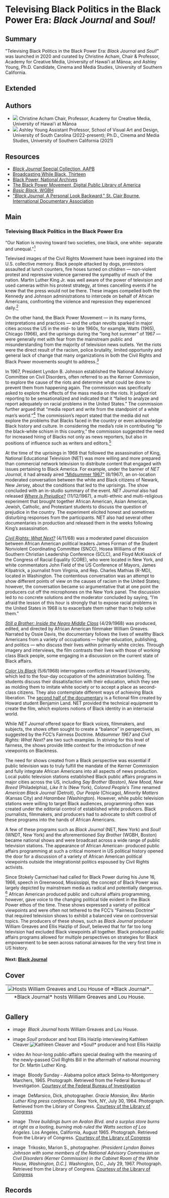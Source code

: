 # Televising Black Politics in the Black Power Era: *Black Journal* and *Soul!*

## Summary 

"Televising Black Politics in the Black Power Era: *Black Journal* and *Soul!*" was launched in 2020 and curated by Christine Acham, Chair & Professor, Academy for Creative Media, University of Hawai’i at Mānoa; and Ashley Young, Ph.D. Candidate, Cinema and Media Studies, University of Southern California.

## Extended

## Authors

- <img class="img-circle pull-left" src="https://s3.amazonaws.com/americanarchive.org/exhibits/black_power/Christine_Headshot.jpg"/>
  <a class="name">Christine Acham</a>
  <a class="title">Chair, Professor, Academy for Creative Media, University of Hawai'i at Mānoa</a>
- <img class="img-circle pull-left" src="https://s3.amazonaws.com/americanarchive.org/exhibits/black_power/Ashley_Headshot.jpg"/>
  <a class="name">Ashley Young</a>
  <a class="title">Assistant Professor, School of Visual Art and Design, University of South Carolina (2022-present); Ph.D., Cinema and Media Studies, University of Southern California (2021)</a>

## Resources

- [*Black Journal* Special Collection, AAPB](https://americanarchive.org/special_collections/black-journal)
- [Broadcasting While Black, Thirteen](https://www.thirteen.org/broadcastingwhileblack/)
- [Black Power, National Archives](https://www.archives.gov/research/african-americans/black-power)
- [The Black Power Movement, Digital Public Library of America](https://dp.la/primary-source-sets/the-black-power-movement)
- [*Basic Black*, WGBH](https://www.wgbh.org/basic-black-show)
- ["*Black Journal*, A Personal Look Backward," St. Clair Bourne, International Documentary Association](https://www.documentary.org/feature/black-journal-personal-look-backward)

## Main

### Televising Black Politics in the Black Power Era

“Our Nation is moving toward two societies, one black, one white- separate and unequal."[<sup>1</sup>](/exhibits/black-power/notes#1)

Televised images of the Civil Rights Movement have been ingrained into the U.S. collective memory. Black people attacked by dogs, protestors assaulted at lunch counters, fire hoses turned on children — non-violent protest and repressive violence garnered the sympathy of much of the nation. Martin Luther King Jr. was well aware of the power of television and used cameras within his protest strategy, at times cancelling events if he knew that the press would not be there. These images compelled both the Kennedy and Johnson administrations to intercede on behalf of African Americans, confronting the violence and repression they experienced daily.[<sup>2</sup>](/exhibits/black-power/notes#2)  

On the other hand, the Black Power Movement — in its many forms, interpretations and practices — and the urban revolts sparked in major cities across the US in the mid- to late 1960s, for example, Watts (1965), Chicago (1966), and the uprisings during the “long hot summer” of 1967 — were generally met with fear from the mainstream public and misunderstanding from the majority of television news outlets. Yet the riots were the direct result of the racism, police brutality, limited opportunity and general lack of change that many organizations in both the Civil Rights and Black Power movements sought to address.[<sup>3</sup>](/exhibits/black-power/notes#3) 

In 1967, President Lyndon B. Johnson established the National Advisory Committee on Civil Disorders, often referred to as the Kerner Commission, to explore the cause of the riots and determine what could be done to prevent them from happening again. The commission was specifically asked to explore the effects of the mass media on the riots. It judged riot reporting to be sensationalized and indicated that it “failed to analyze and report adequately on racial problems in the United States.” The commission further argued that “media report and write from the standpoint of a white man’s world.”[<sup>4</sup>](/exhibits/black-power/notes#4)   The commission’s report stated that the media did not explore the problems that Blacks faced in the country or even acknowledge Black history and culture. In considering the media’s role in contributing “to the black-white schism in this country,” the commission suggested the need for increased hiring of Blacks not only as news reporters, but also in positions of influence such as writers and editors.[<sup>5</sup>](/exhibits/black-power/notes#5)  

At the time of the uprisings in 1968 that followed the assassination of King, National Educational Television (NET) was more willing and more prepared than commercial network television to distribute content that engaged with issues pertaining to Black America. For example, under the banner of *NET Journal*, it had already aired [“Midsummer 1967”](/catalog/cpb-aacip_512-k35m90306x) (8/1967), an on-location moderated conversation between the white and Black citizens of Newark, New Jersey, about the conditions that led to the uprisings. The show concluded with an in-studio summary of the event. *NET Journal* also had released [*Where Is Prejudice?*](/catalog/cpb-aacip_75-70zpcht4) (11/12/1967), a multi-ethnic and multi-religious experiment that brought together African American, Asian American, Jewish, Catholic, and Protestant students to discuss the question of prejudice in the country. The experiment elicited honest and sometimes disturbing responses from the participants. NET also had several other documentaries in production and released them in the weeks following King’s assassination.

[*Civil Rights: What Next?*](/catalog/cpb-aacip_15-741rq0bx) (4/11/68) was a moderated panel discussion between African American political leaders James Forman of the Student Nonviolent Coordinating Committee (SNCC), Hosea Williams of the Southern Christian Leadership Conference (SCLC), and Floyd McKissick of the Congress of Racial Equality (CORE), who were located in New York, and white commentators John Field of the US Conference of Mayors, James Kilpatrick, a journalist from Virginia, and Rep. Charles Mathias (R-MD), located in Washington. The contentious conversation was an attempt to show different points of view on the causes of racism in the United States; however, the conversation became so argumentative that at one point the producers cut off the microphones on the New York panel. The discussion led to no concrete solutions and the moderator concluded by saying, “I’m afraid the lesson of this hour is strongly that to expose racial problems in the United States in 1968 is to exacerbate them rather than to help solve them.”

[*Still a Brother: Inside the Negro Middle Class*](/catalog/cpb-aacip_516-kd1qf8kh4s) (4/29/1968) was produced, edited, and directed by African American filmmaker William Greaves. Narrated by Ossie Davis, the documentary follows the lives of wealthy Black Americans from a variety of occupations — higher education, publishing, and politics — who discuss their lives within primarily white circles. Through imagery and interviews, the film contrasts their lives with those of working class Black people, some engaging in a discussion on the current state of Black affairs.

[*Color Us Black*](/catalog/cpb-aacip_512-f47gq6rz2w) (5/6/1968) interrogates conflicts at Howard University, which led to the four-day occupation of the administration building. The students discuss their dissatisfaction with their education, which they see as molding them to imitate white society or to accept a place as second-class citizens. They also contemplate different ways of achieving Black liberation. The [second half of the documentary](/catalog/cpb-aacip_75-60cvf2cz) is a fictional film created by Howard student Benjamin Land. NET provided the technical equipment to create the film, which explores notions of Black identity in an interracial world.

While *NET Journal* offered space for Black voices, filmmakers, and subjects, the shows often sought to create a “balance” in perspectives, as suggested by the FCC’s Fairness Doctrine. *Midsummer 1967* and *Civil Rights: What Next?* are two such examples. In striving for this level of fairness, the shows provide little context for the introduction of new viewpoints on Blackness.  

The need for shows created from a Black perspective was essential if public television was to truly fulfill the mandate of the Kerner Commission and fully integrate African Americans into all aspects of news production. Local public television stations established Black public affairs programs in major cities across the US, including *Say Brother* (Boston), *New Mood, New Breed* (Philadelphia), *Like It Is* (New York), *Colored People’s Time* renamed *American Black Journal* (Detroit), *Our People* (Chicago), *Minority Matters* (Kansas City) and *Harambee* (Washington). However, while public television stations were willing to target Black audiences, programming often was created under the editorial control of established white producers. Black journalists, filmmakers, and producers had to advocate to shift control of these programs into the hands of African Americans. 

A few of these programs such as *Black Journal* (NET, New York) and *Soul!* (WNDT, New York) and the aforementioned *Say Brother* (WGBH, Boston) became national shows and were broadcast across a wide range of public television stations. The appearance of African American- produced public affairs programming at such a critical moment in US political history opened the door for a discussion of a variety of African American political viewpoints outside the integrationist politics espoused by Civil Rights activists.

Since Stokely Carmichael had called for Black Power during his June 16, 1966, speech in Greenwood, Mississippi, the concept of Black Power was largely depicted by mainstream media as radical and potentially dangerous. [<sup>6</sup>](/exhibits/black-power/notes#6) African American produced public and cultural affairs programming, however, gave voice to the changing political tide evident in the Black Power ethos of the time. These shows expressed a variety of political viewpoints and were often not tethered to the FCC’s “Fairness Doctrine” that required television shows to exhibit a balanced view on controversial topics. The producers of these shows, such as *Black Journal* producer William Greaves and Ellis Haizlip of *Soul!*, believed that for far too long television had excluded Black viewpoints all together. Black produced public affairs programs allowed for multiple perspectives on strategies for Black empowerment to be seen across national airwaves for the very first time in US history.

#### Next: [Black Journal](/exhibits/black-power/black-journal)

## Cover
<table class="exhibit-image">
  <caption align="bottom" class="exhibit-caption">*Black Journal* hosts William Greaves and Lou House.</caption>
  <tr><td><img src="https://s3.amazonaws.com/americanarchive.org/exhibits/black_power/b_greaves_and_house_option_2_cropped.png" alt="Hosts William Greaves and Lou House of *Black Journal*."/></td></tr>
</table>

## Gallery 

- <a class="type">image</a>
  <img alt="" src="https://s3.amazonaws.com/americanarchive.org/exhibits/black_power/b_greaves_and_house_option_2.png">
  <a class="caption-text">*Black Journal* hosts William Greaves and Lou House.</a>

- <a class="type">image</a>
  <a class="caption-text">*Soul!* producer and host Ellis Haizlip interviewing Kathleen Cleaver</a>
  <img title="Screenshot of *Soul!* producer and host Ellis Haizlip interviewing Kathleen Cleaver" alt="Kathleen Cleaver and *Soul!* producer and host Ellis Haizlip" src="https://s3.amazonaws.com/americanarchive.org/exhibits/black_power/a_cleaver_aesthetics.png">
  <a class="asset-url" href="https://americanarchive.org/catalog/cpb-aacip_516-2j6833ns3w"></a>

- <a class="type">video</a>
  <a href="https://s3.amazonaws.com/americanarchive.org/exhibits/black_power/1556037.mp4" class="media-url"></a>
  <a class="asset-url" href="https://americanarchive.org/catalog/cpb-aacip_15-741rq0bx"></a>
  <a class="caption-text">An hour-long public-affairs special dealing with the meaning of the newly-passed Civil Rights Bill in the aftermath of national mourning for Dr. Martin Luther King.</a> 

- <a class="type">image</a>
  <img alt="" src="https://s3.amazonaws.com/americanarchive.org/exhibits/black_power/1_bloody_sunday.jpg">
  <a class="caption-text">Bloody Sunday - Alabama police attack Selma-to-Montgomery Marchers, 1965. Photograph. Retrieved from the Federal Bureau of Investigation.</a>
  <a class="credit-link" href="https://www.fbi.gov/">Courtesy of the Federal Bureau of Investigation</a>

- <a class="type">image</a>
  <img alt="" src="https://s3.amazonaws.com/americanarchive.org/exhibits/black_power/2_martin_luther_king.jpg">
  <a class="caption-text">DeMarsico, Dick, photographer. *Gracie Mansion, Rev. Martin Luther King press conference*. New York, NY, July 30, 1964. Photograph. Retrieved from the Library of Congress.</a>
  <a class="credit-link" href="https://www.loc.gov/">Courtesy of the Library of Congress</a>

- <a class="type">image</a>
  <img alt="" src="https://s3.amazonaws.com/americanarchive.org/exhibits/black_power/3_watts_riots.jpg">
  <a class="caption-text">*Three buildings burn on Avalon Blvd. and a surplus store burns at right as a looting, burning mob ruled the Watts section of Los Angeles*. Los Angeles, California, August 1965. Photograph. Retrieved from the Library of Congress.</a>
  <a class="credit-link" href="https://www.loc.gov/">Courtesy of the Library of Congress</a>

- <a class="type">image</a>
  <img alt="" src="https://s3.amazonaws.com/americanarchive.org/exhibits/black_power/4_kerner_commission.jpg">
  <a class="caption-text">Trikosko, Marion S., photographer. *[President Lyndon Baines Johnson with some members of the National Advisory Commission on Civil Disorders (Kerner Commission) in the Cabinet Room of the White House, Washington, D.C.]*. Washington, D.C., July 29, 1967. Photograph. Retrieved from the Library of Congress.</a>
  <a class="credit-link" href="https://www.loc.gov/">Courtesy of the Library of Congress</a>

## Records
